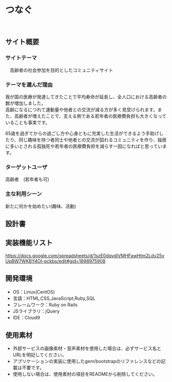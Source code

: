 # <!--ここにアプリ名を入力--> つなぐ
​
## サイト概要
### サイトテーマ
<!--何を『目的』とし、どのような『分類』なのかを簡潔に書く-->
​　高齢者の社会参加を目的としたコミュニティサイト

### テーマを選んだ理由
<!--なぜこのようなテーマにしたかを説明する-->
  我が国の医療が発達してきたことで平均寿命が延長し、全人口における高齢者の数が増加しました。  
  高齢になるにつれて運動量や他者との交流が減る方が多く見受けられます。また、高齢者が増えたことで、支える側である若年者の医療費負担も大きくなっていることも事実です。  
  
  65歳を過ぎてからの過ごし方や心身ともに充実した生活ができるよう手助けしたり、同じ趣味を持つ者同士や他者との交流が図れるコミュニティを作り、独居に多いとされる孤独死や若年者の医療費負担を減らす一因になればと思っています。  
 
### ターゲットユーザ
<!--誰に使ってもらうかを具体的に記載する-->
高齢者　(若年者も可)
​
### 主な利用シーン
<!--どのような時に使うのかの状況を記載すること-->
新たに何かを始めたい(趣味、活動)
​
## 設計書
<!--テーマを設定・提出する時点では不要です-->

## 実装機能リスト
https://docs.google.com/spreadsheets/d/1szE0dqydiVMHFawHtm2Ldy25vUpBW7WKBY4OI-pckbs/edit#gid=1898975908
​
## 開発環境
- OS：Linux(CentOS)
- 言語：HTML,CSS,JavaScript,Ruby,SQL
- フレームワーク：Ruby on Rails
- JSライブラリ：jQuery
- IDE：Cloud9
​
## 使用素材
- 外部サービスの画像素材・音声素材を使用した場合は、必ずサービス名とURLを明記してください。
- アプリケーションの実装に使用したgem/bootstrapのリファレンスなどの記載は不要です。
- 使用しない場合は、使用素材の項目をREADMEから削除してください。